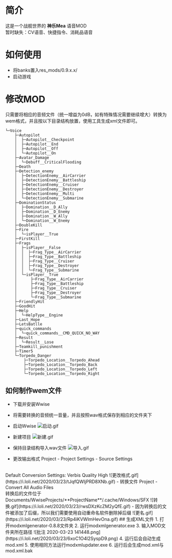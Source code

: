 # 简介

这是一个战舰世界的 **神乐Mea** 语音MOD
<br>
暂时缺失：CV语音、快捷指令、消耗品语音


# 如何使用

- 将banks置入res_mods/0.9.x.x/
- 启动游戏

# 修改MOD
只需要将相应的音频文件（统一增益为0dB，如有特殊情况需要继续增大）转换为wem格式，并且按以下目录结构放置，使用工具生成xml文件即可。
```
└─Voice
    ├─Autopilot
    │  ├─Autopilot__Checkpoint
    │  ├─Autopilot__End
    │  ├─Autopilot__Off
    │  └─Autopilot__On
    ├─Avatar_Damage
    │  └─Debuff__CriticalFlooding
    ├─Death
    ├─Detection_enemy
    │  ├─DetectionEnemy__AirCarrier
    │  ├─DetectionEnemy__Battleship
    │  ├─DetectionEnemy__Cruiser
    │  ├─DetectionEnemy__Destroyer
    │  ├─DetectionEnemy__Multi
    │  └─DetectionEnemy__Submarine
    ├─DominationStatus
    │  ├─Domination__D_Ally
    │  ├─Domination__D_Enemy
    │  ├─Domination__W_Ally
    │  └─Domination__W_Enemy
    ├─DoubleKill
    ├─Fire
    │  └─isPlayer__True
    ├─FirstKill
    ├─Frags
    │  ├─isPlayer__False
    │  │  ├─Frag_Type__AirCarrier
    │  │  ├─Frag_Type__Battleship
    │  │  ├─Frag_Type__Cruiser
    │  │  ├─Frag_Type__Destroyer
    │  │  └─Frag_Type__Submarine
    │  └─isPlayer__True
    │      ├─Frag_Type__AirCarrier
    │      ├─Frag_Type__Battleship
    │      ├─Frag_Type__Cruiser
    │      ├─Frag_Type__Destroyer
    │      └─Frag_Type__Submarine
    ├─FriendlyHit
    ├─GoodHit
    ├─Help
    │  └─HelpType__Engine
    ├─Last_Hope
    ├─LetsBatlle
    ├─quick_commands
    │  └─quick_commands__CMD_QUICK_NO_WAY
    ├─Result
    │  └─Result__Lose
    ├─Teamkill_punishment
    ├─Timer5
    └─Torpedo_Danger
        ├─Torpedo_Location__Torpedo_Ahead
        ├─Torpedo_Location__Torpedo_Back
        ├─Torpedo_Location__Torpedo_Left
        └─Torpedo_Location__Torpedo_Right
```
## 如何制作wem文件
- 下载并安装Wwise
- 将需要转换的音频统一音量，并且按照wav格式保存到相应的文件夹下
- 启动Wwise
![启动.gif](https://i.loli.net/2020/03/23/bjgcyizS74TEtUZ.gif)
- 新建项目
![新建.gif](https://i.loli.net/2020/03/23/fZrlnxj7NDO3CVU.gif)

- 保持目录结构导入wav文件
![导入.gif](https://i.loli.net/2020/03/23/Kf2UDEalnyVrIkJ.gif)

- 更改输出格式
Project - Project Settings - Source Settings
<br>
Default Conversion Settings: Verbis Quality High
![更改格式.gif](https://i.loli.net/2020/03/23/tJqfQWIjPRD8XNb.gif)
- 转换文件
Project - Convert All Audio Files
<br>
转换后的文件位于 Documents/WwiseProjects/**ProjectName**/.cache/Windows/SFX
![转换.gif](https://i.loli.net/2020/03/23/rwsDXzKcZM2yQfE.gif)
- 因为转换后的文件被添加了后缀，所以我们需要使用自动重命名软件删除掉后缀
![更名.gif](https://i.loli.net/2020/03/23/Rp4iKVWlmHevOna.gif)
## 生成XML文件
1. 打开modxmlgenerator-0.8.8文件夹
2. 运行modxmlgenerator.exe
3. 输入MOD文件夹所在路径
![批注 2020-03-23 141448.png](https://i.loli.net/2020/03/23/6xoC1O4l2SyspD9.png)
4. 运行后会自动生成mod.xml
5. 使用相同方法运行modxmlupdater.exe
6. 运行后会生成mod.xml与mod.xml.bak

